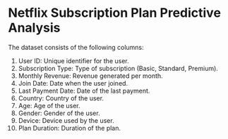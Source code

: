 # Netflix Subscription Plan Predictive Analysis

The dataset consists of the following columns:
1. User ID: Unique identifier for the user.
2. Subscription Type: Type of subscription (Basic, Standard, Premium).
3. Monthly Revenue: Revenue generated per month.
4. Join Date: Date when the user joined.
5. Last Payment Date: Date of the last payment.
6. Country: Country of the user.
7. Age: Age of the user.
8. Gender: Gender of the user.
9. Device: Device used by the user.
10. Plan Duration: Duration of the plan.
